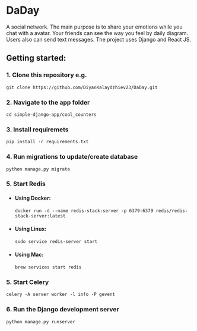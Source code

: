 <h1>DaDay</h1> 
<p>A social network. Тhе main purpose is to share your emotions while you chat with a avatar. Your friends can see the way you feel by daily diagram. 
Users also can send text messages. The project uses Django and React JS.</p>

<h2>Getting started:</h2>

<h3>1. Clone this repository e.g.</h3>

    git clone https://github.com/DiyanKalaydzhiev23/DaDay.git
    
<h3>2. Navigate to the app folder</h3>
    
    cd simple-django-app/cool_counters

<h3>3. Install requiremets</h3>

    pip install -r requirements.txt
    
<h3>4. Run migrations to update/create database</h3>

    python manage.py migrate
    
<h3>5. Start Redis</h3>

 - <h4>Using Docker:</h4>
  
       docker run -d --name redis-stack-server -p 6379:6379 redis/redis-stack-server:latest
    
 - <h4>Using Linux:</h4>
    
       sudo service redis-server start
    
 - <h4>Using Mac:</h4>
    
       brew services start redis
       
<h3>5. Start Celery</h3>

    celery -A server worker -l info -P gevent 

<h3>6. Run the Django development server</h3>

    python manage.py runserver
